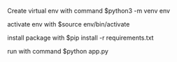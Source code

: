 Create virtual env with command 
$python3 -m venv env

activate env with 
$source env/bin/activate

install package with 
$pip install -r requirements.txt

run with command 
$python app.py




